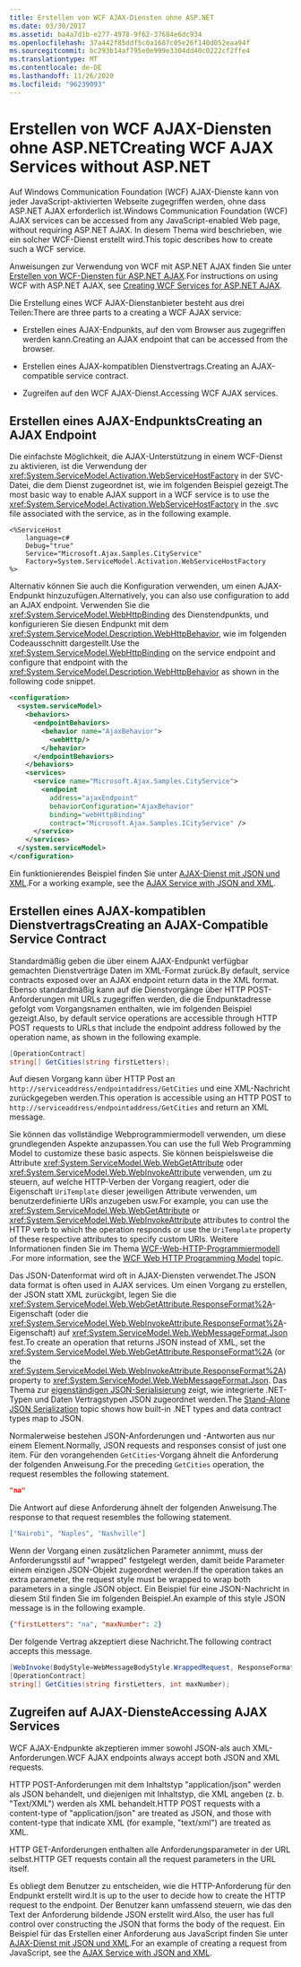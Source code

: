 ```yaml
---
title: Erstellen von WCF AJAX-Diensten ohne ASP.NET
ms.date: 03/30/2017
ms.assetid: ba4a7d1b-e277-4978-9f62-37684e6dc934
ms.openlocfilehash: 37a442f85ddf5c0a1687c05e26f140d052eaa94f
ms.sourcegitcommit: bc293b14af795e0e999e3304dd40c0222cf2ffe4
ms.translationtype: MT
ms.contentlocale: de-DE
ms.lasthandoff: 11/26/2020
ms.locfileid: "96239093"
---
```

# <a name="creating-wcf-ajax-services-without-aspnet"></a><span data-ttu-id="b8e56-102">Erstellen von WCF AJAX-Diensten ohne ASP.NET</span><span class="sxs-lookup"><span data-stu-id="b8e56-102">Creating WCF AJAX Services without ASP.NET</span></span>

<span data-ttu-id="b8e56-103">Auf Windows Communication Foundation (WCF) AJAX-Dienste kann von jeder JavaScript-aktivierten Webseite zugegriffen werden, ohne dass ASP.NET AJAX erforderlich ist.</span><span class="sxs-lookup"><span data-stu-id="b8e56-103">Windows Communication Foundation (WCF) AJAX services can be accessed from any JavaScript-enabled Web page, without requiring ASP.NET AJAX.</span></span> <span data-ttu-id="b8e56-104">In diesem Thema wird beschrieben, wie ein solcher WCF-Dienst erstellt wird.</span><span class="sxs-lookup"><span data-stu-id="b8e56-104">This topic describes how to create such a WCF service.</span></span>  
  
 <span data-ttu-id="b8e56-105">Anweisungen zur Verwendung von WCF mit ASP.NET AJAX finden Sie unter [Erstellen von WCF-Diensten für ASP.NET AJAX](creating-wcf-services-for-aspnet-ajax.md).</span><span class="sxs-lookup"><span data-stu-id="b8e56-105">For instructions on using WCF with ASP.NET AJAX, see [Creating WCF Services for ASP.NET AJAX](creating-wcf-services-for-aspnet-ajax.md).</span></span>  
  
 <span data-ttu-id="b8e56-106">Die Erstellung eines WCF AJAX-Dienstanbieter besteht aus drei Teilen:</span><span class="sxs-lookup"><span data-stu-id="b8e56-106">There are three parts to a creating a WCF AJAX service:</span></span>  
  
- <span data-ttu-id="b8e56-107">Erstellen eines AJAX-Endpunkts, auf den vom Browser aus zugegriffen werden kann.</span><span class="sxs-lookup"><span data-stu-id="b8e56-107">Creating an AJAX endpoint that can be accessed from the browser.</span></span>  
  
- <span data-ttu-id="b8e56-108">Erstellen eines AJAX-kompatiblen Dienstvertrags.</span><span class="sxs-lookup"><span data-stu-id="b8e56-108">Creating an AJAX-compatible service contract.</span></span>  
  
- <span data-ttu-id="b8e56-109">Zugreifen auf den WCF AJAX-Dienst.</span><span class="sxs-lookup"><span data-stu-id="b8e56-109">Accessing WCF AJAX services.</span></span>  
  
## <a name="creating-an-ajax-endpoint"></a><span data-ttu-id="b8e56-110">Erstellen eines AJAX-Endpunkts</span><span class="sxs-lookup"><span data-stu-id="b8e56-110">Creating an AJAX Endpoint</span></span>  

 <span data-ttu-id="b8e56-111">Die einfachste Möglichkeit, die AJAX-Unterstützung in einem WCF-Dienst zu aktivieren, ist die Verwendung der <xref:System.ServiceModel.Activation.WebServiceHostFactory> in der SVC-Datei, die dem Dienst zugeordnet ist, wie im folgenden Beispiel gezeigt.</span><span class="sxs-lookup"><span data-stu-id="b8e56-111">The most basic way to enable AJAX support in a WCF service is to use the <xref:System.ServiceModel.Activation.WebServiceHostFactory> in the .svc file associated with the service, as in the following example.</span></span>  
  
```text
<%ServiceHost
    language=c#  
    Debug="true"  
    Service="Microsoft.Ajax.Samples.CityService"  
    Factory=System.ServiceModel.Activation.WebServiceHostFactory  
%>  
```  
  
 <span data-ttu-id="b8e56-112">Alternativ können Sie auch die Konfiguration verwenden, um einen AJAX-Endpunkt hinzuzufügen.</span><span class="sxs-lookup"><span data-stu-id="b8e56-112">Alternatively, you can also use configuration to add an AJAX endpoint.</span></span> <span data-ttu-id="b8e56-113">Verwenden Sie die <xref:System.ServiceModel.WebHttpBinding> des Dienstendpunkts, und konfigurieren Sie diesen Endpunkt mit dem <xref:System.ServiceModel.Description.WebHttpBehavior>, wie im folgenden Codeausschnitt dargestellt.</span><span class="sxs-lookup"><span data-stu-id="b8e56-113">Use the <xref:System.ServiceModel.WebHttpBinding> on the service endpoint and configure that endpoint with the <xref:System.ServiceModel.Description.WebHttpBehavior> as shown in the following code snippet.</span></span>  
  
```xml  
<configuration>  
  <system.serviceModel>  
    <behaviors>  
      <endpointBehaviors>  
        <behavior name="AjaxBehavior">  
          <webHttp/>  
        </behavior>  
      </endpointBehaviors>  
    </behaviors>  
    <services>  
      <service name="Microsoft.Ajax.Samples.CityService">  
        <endpoint
          address="ajaxEndpoint"  
          behaviorConfiguration="AjaxBehavior"  
          binding="webHttpBinding"  
          contract="Microsoft.Ajax.Samples.ICityService" />  
      </service>  
    </services>  
  </system.serviceModel>  
</configuration>  
```  
  
 <span data-ttu-id="b8e56-114">Ein funktionierendes Beispiel finden Sie unter [AJAX-Dienst mit JSON und XML](../samples/ajax-service-with-json-and-xml-sample.md).</span><span class="sxs-lookup"><span data-stu-id="b8e56-114">For a working example, see the [AJAX Service with JSON and XML](../samples/ajax-service-with-json-and-xml-sample.md).</span></span>  
  
## <a name="creating-an-ajax-compatible-service-contract"></a><span data-ttu-id="b8e56-115">Erstellen eines AJAX-kompatiblen Dienstvertrags</span><span class="sxs-lookup"><span data-stu-id="b8e56-115">Creating an AJAX-Compatible Service Contract</span></span>  

 <span data-ttu-id="b8e56-116">Standardmäßig geben die über einem AJAX-Endpunkt verfügbar gemachten Dienstverträge Daten im XML-Format zurück.</span><span class="sxs-lookup"><span data-stu-id="b8e56-116">By default, service contracts exposed over an AJAX endpoint return data in the XML format.</span></span> <span data-ttu-id="b8e56-117">Ebenso standardmäßig kann auf die Dienstvorgänge über HTTP POST-Anforderungen mit URLs zugegriffen werden, die die Endpunktadresse gefolgt vom Vorgangsnamen enthalten, wie im folgenden Beispiel gezeigt.</span><span class="sxs-lookup"><span data-stu-id="b8e56-117">Also, by default service operations are accessible through HTTP POST requests to URLs that include the endpoint address followed by the operation name, as shown in the following example.</span></span>  
  
```csharp
[OperationContract]  
string[] GetCities(string firstLetters);  
```  
  
 <span data-ttu-id="b8e56-118">Auf diesen Vorgang kann über HTTP Post an `http://serviceaddress/endpointaddress/GetCities` und eine XML-Nachricht zurückgegeben werden.</span><span class="sxs-lookup"><span data-stu-id="b8e56-118">This operation is accessible using an HTTP POST to `http://serviceaddress/endpointaddress/GetCities` and return an XML message.</span></span>  
  
 <span data-ttu-id="b8e56-119">Sie können das vollständige Webprogrammiermodell verwenden, um diese grundlegenden Aspekte anzupassen.</span><span class="sxs-lookup"><span data-stu-id="b8e56-119">You can use the full Web Programming Model to customize these basic aspects.</span></span> <span data-ttu-id="b8e56-120">Sie können beispielsweise die Attribute <xref:System.ServiceModel.Web.WebGetAttribute> oder <xref:System.ServiceModel.Web.WebInvokeAttribute> verwenden, um zu steuern, auf welche HTTP-Verben der Vorgang reagiert, oder die Eigenschaft `UriTemplate` dieser jeweiligen Attribute verwenden, um benutzerdefinierte URIs anzugeben usw.</span><span class="sxs-lookup"><span data-stu-id="b8e56-120">For example, you can use the <xref:System.ServiceModel.Web.WebGetAttribute> or <xref:System.ServiceModel.Web.WebInvokeAttribute> attributes to control the HTTP verb to which the operation responds or use the `UriTemplate` property of these respective attributes to specify custom URIs.</span></span> <span data-ttu-id="b8e56-121">Weitere Informationen finden Sie im Thema [WCF-Web-HTTP-Programmiermodell](wcf-web-http-programming-model.md) .</span><span class="sxs-lookup"><span data-stu-id="b8e56-121">For more information, see the [WCF Web HTTP Programming Model](wcf-web-http-programming-model.md) topic.</span></span>  
  
 <span data-ttu-id="b8e56-122">Das JSON-Datenformat wird oft in AJAX-Diensten verwendet.</span><span class="sxs-lookup"><span data-stu-id="b8e56-122">The JSON data format is often used in AJAX services.</span></span> <span data-ttu-id="b8e56-123">Um einen Vorgang zu erstellen, der JSON statt XML zurückgibt, legen Sie die <xref:System.ServiceModel.Web.WebGetAttribute.ResponseFormat%2A>-Eigenschaft (oder die <xref:System.ServiceModel.Web.WebInvokeAttribute.ResponseFormat%2A>-Eigenschaft) auf <xref:System.ServiceModel.Web.WebMessageFormat.Json> fest.</span><span class="sxs-lookup"><span data-stu-id="b8e56-123">To create an operation that returns JSON instead of XML, set the <xref:System.ServiceModel.Web.WebGetAttribute.ResponseFormat%2A> (or the <xref:System.ServiceModel.Web.WebInvokeAttribute.ResponseFormat%2A>) property to <xref:System.ServiceModel.Web.WebMessageFormat.Json>.</span></span> <span data-ttu-id="b8e56-124">Das Thema zur [eigenständigen JSON-Serialisierung](stand-alone-json-serialization.md) zeigt, wie integrierte .NET-Typen und Daten Vertragstypen JSON zugeordnet werden.</span><span class="sxs-lookup"><span data-stu-id="b8e56-124">The [Stand-Alone JSON Serialization](stand-alone-json-serialization.md) topic shows how built-in .NET types and data contract types map to JSON.</span></span>  
  
 <span data-ttu-id="b8e56-125">Normalerweise bestehen JSON-Anforderungen und -Antworten aus nur einem Element.</span><span class="sxs-lookup"><span data-stu-id="b8e56-125">Normally, JSON requests and responses consist of just one item.</span></span> <span data-ttu-id="b8e56-126">Für den vorangehenden `GetCities`-Vorgang ähnelt die Anforderung der folgenden Anweisung.</span><span class="sxs-lookup"><span data-stu-id="b8e56-126">For the preceding `GetCities` operation, the request resembles the following statement.</span></span>  
  
```json
"na"  
```  
  
 <span data-ttu-id="b8e56-127">Die Antwort auf diese Anforderung ähnelt der folgenden Anweisung.</span><span class="sxs-lookup"><span data-stu-id="b8e56-127">The response to that request resembles the following statement.</span></span>  
  
```json
["Nairobi", "Naples", "Nashville"]  
```  
  
 <span data-ttu-id="b8e56-128">Wenn der Vorgang einen zusätzlichen Parameter annimmt, muss der Anforderungsstil auf "wrapped" festgelegt werden, damit beide Parameter einem einzigen JSON-Objekt zugeordnet werden.</span><span class="sxs-lookup"><span data-stu-id="b8e56-128">If the operation takes an extra parameter, the request style must be wrapped to wrap both parameters in a single JSON object.</span></span> <span data-ttu-id="b8e56-129">Ein Beispiel für eine JSON-Nachricht in diesem Stil finden Sie im folgenden Beispiel.</span><span class="sxs-lookup"><span data-stu-id="b8e56-129">An example of this style JSON message is in the following example.</span></span>  
  
```json  
{"firstLetters": "na", "maxNumber": 2}  
```  
  
 <span data-ttu-id="b8e56-130">Der folgende Vertrag akzeptiert diese Nachricht.</span><span class="sxs-lookup"><span data-stu-id="b8e56-130">The following contract accepts this message.</span></span>  
  
```csharp
[WebInvoke(BodyStyle=WebMessageBodyStyle.WrappedRequest, ResponseFormat=WebMessageFormat.Json)]  
[OperationContract]  
string[] GetCities(string firstLetters, int maxNumber);  
```  
  
## <a name="accessing-ajax-services"></a><span data-ttu-id="b8e56-131">Zugreifen auf AJAX-Dienste</span><span class="sxs-lookup"><span data-stu-id="b8e56-131">Accessing AJAX Services</span></span>  

 <span data-ttu-id="b8e56-132">WCF AJAX-Endpunkte akzeptieren immer sowohl JSON-als auch XML-Anforderungen.</span><span class="sxs-lookup"><span data-stu-id="b8e56-132">WCF AJAX endpoints always accept both JSON and XML requests.</span></span>  
  
 <span data-ttu-id="b8e56-133">HTTP POST-Anforderungen mit dem Inhaltstyp "application/json" werden als JSON behandelt, und diejenigen mit Inhaltstyp, die XML angeben (z. b. "Text/XML") werden als XML behandelt.</span><span class="sxs-lookup"><span data-stu-id="b8e56-133">HTTP POST requests with a content-type of "application/json" are treated as JSON, and those with content-type that indicate XML (for example, "text/xml") are treated as XML.</span></span>  
  
 <span data-ttu-id="b8e56-134">HTTP GET-Anforderungen enthalten alle Anforderungsparameter in der URL selbst.</span><span class="sxs-lookup"><span data-stu-id="b8e56-134">HTTP GET requests contain all the request parameters in the URL itself.</span></span>  
  
 <span data-ttu-id="b8e56-135">Es obliegt dem Benutzer zu entscheiden, wie die HTTP-Anforderung für den Endpunkt erstellt wird.</span><span class="sxs-lookup"><span data-stu-id="b8e56-135">It is up to the user to decide how to create the HTTP request to the endpoint.</span></span> <span data-ttu-id="b8e56-136">Der Benutzer kann umfassend steuern, wie das den Text der Anforderung bildende JSON erstellt wird.</span><span class="sxs-lookup"><span data-stu-id="b8e56-136">Also, the user has full control over constructing the JSON that forms the body of the request.</span></span> <span data-ttu-id="b8e56-137">Ein Beispiel für das Erstellen einer Anforderung aus JavaScript finden Sie unter [AJAX-Dienst mit JSON und XML](../samples/ajax-service-with-json-and-xml-sample.md).</span><span class="sxs-lookup"><span data-stu-id="b8e56-137">For an example of creating a request from JavaScript, see the [AJAX Service with JSON and XML](../samples/ajax-service-with-json-and-xml-sample.md).</span></span>
